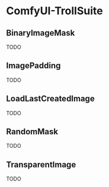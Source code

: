 # ComfyUI-TrollSuite

## BinaryImageMask

TODO

## ImagePadding

TODO

## LoadLastCreatedImage

TODO

## RandomMask

TODO

## TransparentImage

TODO

